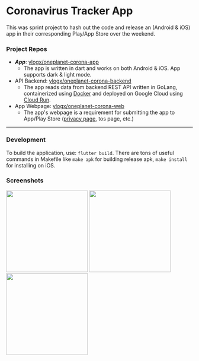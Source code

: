 # Coronavirus Tracker App

This was sprint project to hash out the code and release an (Android & iOS) app in their corresponding Play/App Store over the weekend.


### Project Repos

* ***App***: [ylogx/oneplanet-corona-app](https://github.com/ylogx/oneplanet-corona-app)
  - The app is written in dart and works on both Android & iOS. App supports dark & light mode.
* API Backend: [ylogx/oneplanet-corona-backend](https://github.com/ylogx/oneplanet-corona-backend)
  - The app reads data from backend REST API written in GoLang, containerized using [Docker][docker] and deployed on Google Cloud using [Cloud Run][gc-cloud-run].
* App Webpage: [ylogx/oneplanet-corona-web](https://github.com/ylogx/oneplanet-corona-web)
  - The app's webpage is a requirement for submitting the app to App/Play Store ([privacy page][privacy-page], tos page, etc.)

---

### Development

To build the application, use: `flutter build`. 
There are tons of useful commands in Makefile like `make apk` for building release apk, `make install` for installing on iOS.

### Screenshots

<div>
<img src="https://user-images.githubusercontent.com/3508878/85108927-8aef0e00-b1de-11ea-8e00-1c50bc56f4d7.PNG" width="220"/>
<img src="https://user-images.githubusercontent.com/3508878/85108929-8aef0e00-b1de-11ea-94f3-c995645b3b79.PNG" width="220"/>
<img src="https://user-images.githubusercontent.com/3508878/85108922-8a567780-b1de-11ea-86e0-53bf3f81826d.PNG" width="220"/>
</div>

[gc-cloud-run]: https://cloud.google.com/run/
[docker]: https://shubham.chaudhary.xyz/blog/docker/101
[privacy-page]: https://corona.oneplanet.us/privacy
